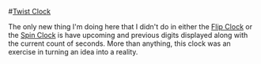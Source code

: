 #[Twist Clock](https://dkallen78.github.io/clocks/twist-clock/twistClock.html)

The only new thing I'm doing here that I didn't do in either the [Flip Clock](https://dkallen78.github.io/clocks/flip-clock) or the [Spin Clock](https://dkallen78.github.io/clocks/spin-clock) is have upcoming and previous digits displayed along with the current count of seconds. More than anything, this clock was an exercise in turning an idea into a reality.